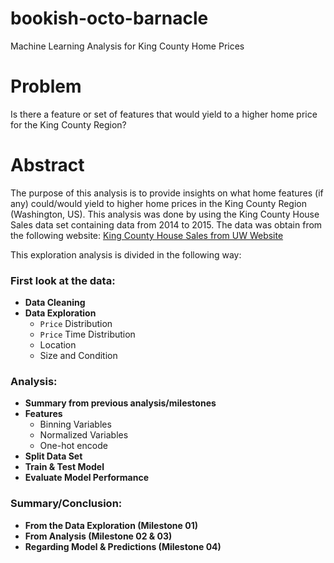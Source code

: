 # bookish-octo-barnacle
Machine Learning Analysis for King County Home Prices

# Problem

Is there a feature or set of features that would yield to a higher home price for the King County Region?

# Abstract

The purpose of this analysis is to provide insights on what home features (if any) could/would yield to higher home prices in the King County Region (Washington, US).
This analysis was done by using the King County House Sales data set containing data from 2014 to 2015.
The data was obtain from the following website:
[King County House Sales from UW Website](https://startlearning.uw.edu/courses/course-v1:UW+DATASCI410+2019_Winter/courseware/20659760e6504409ace174ccaa96df89/d34173f9caee49dd8cf54784f26b3c35/1?activate_block_id=block-v1%3AUW%2BDATASCI410%2B2019_Winter%2Btype%40vertical%2Bblock%40cbcc25414f264fb99b4b3072d991df46)

This exploration analysis is divided in the following way:

### First look at the data:

- **Data Cleaning**
- **Data Exploration**
    - `Price` Distribution
    - `Price` Time Distribution
    - Location
    - Size and Condition
    
### Analysis:

- **Summary from previous analysis/milestones**
- **Features**
    - Binning Variables
    - Normalized Variables
    - One-hot encode
- **Split Data Set**
- **Train & Test Model**
- **Evaluate Model Performance**
 
### Summary/Conclusion:

- **From the Data Exploration (Milestone 01)**
- **From Analysis (Milestone 02 & 03)**
- **Regarding Model & Predictions (Milestone 04)**
